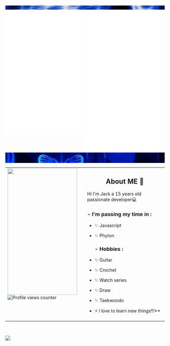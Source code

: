 <div class="parte_de_arriba">
<img src="22.png">
</div>


<div>
  <img src="/metrics1.svg" width="48%" align="top" />
  <img src="/metrics2.svg" width="48%"  />
</div>

<div class="contenedor">
<img src="3vs4.png" align="top">
</div>



<table><tr><td valign="top" width="50%">

<img src="https://images.pexels.com/photos/213399/pexels-photo-213399.jpeg?auto=compress&cs=tinysrgb&w=1260&h=750&dpr=1" align="left" height="400" width="220" />  
  

![Profile views counter](https://komarev.com/ghpvc/?username=jackvvl&&style=flat-square)  


</td><td valign="top" width="50%">

## <div align="center">About ME 💬 </div>  
  

Hi I'm Jack a 15 years old passionate developer💻  
  

 ### - I'm passing my time in :
- ✨ Javascript
- ✨ Phyton


  ###    - Hobbies : 
- ✨ Guitar
- ✨ Crochet
- ✨ Watch series
- ✨ Draw
- ✨  Taekwondo
- ⚡ I love to learn new things!!!**  


</td></tr></table>
<br />


<p align="left">
  
<div align="center">
<img src="https://komarev.com/ghpvc/?username=jackvvl&&style=flat-square" align="left" />
</div> 






